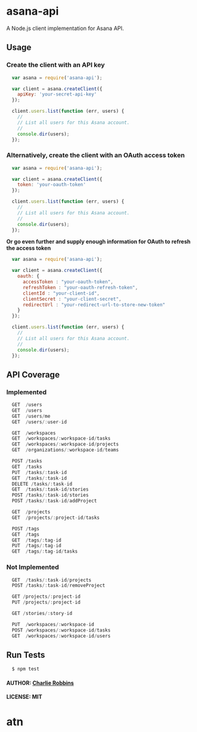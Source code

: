 # asana-api

A Node.js client implementation for Asana API.

## Usage

### Create the client with an API key

``` js
  var asana = require('asana-api');

  var client = asana.createClient({
    apiKey: 'your-secret-api-key'
  });

  client.users.list(function (err, users) {
    //
    // List all users for this Asana account.
    //
    console.dir(users);
  });
```

### Alternatively, create the client with an OAuth access token

``` js
  var asana = require('asana-api');

  var client = asana.createClient({
    token: 'your-oauth-token'
  });

  client.users.list(function (err, users) {
    //
    // List all users for this Asana account.
    //
    console.dir(users);
  });
```

**Or go even further and supply enough information for OAuth to refresh the access token**

``` js
  var asana = require('asana-api');

  var client = asana.createClient({
    oauth: {
      accessToken : "your-oauth-token",
      refreshToken : "your-oauth-refresh-token",
      clientId : "your-client-id",
      clientSecret : "your-client-secret",
      redirectUrl : "your-redirect-url-to-store-new-token"
    }
  });

  client.users.list(function (err, users) {
    //
    // List all users for this Asana account.
    //
    console.dir(users);
  });
```

## API Coverage

### Implemented

``` scala
  GET  /users
  GET  /users
  GET  /users/me
  GET  /users/:user-id

  GET  /workspaces
  GET  /workspaces/:workspace-id/tasks
  GET  /workspaces/:workspace-id/projects
  GET  /organizations/:workspace-id/teams

  POST /tasks
  GET  /tasks
  PUT  /tasks/:task-id
  GET  /tasks/:task-id
  DELETE /tasks/:task-id
  GET  /tasks/:task-id/stories
  POST /tasks/:task-id/stories
  POST /tasks/:task-id/addProject

  GET  /projects
  GET  /projects/:project-id/tasks

  POST /tags
  GET  /tags
  GET  /tags/:tag-id
  PUT  /tags/:tag-id
  GET  /tags/:tag-id/tasks
```

### Not Implemented

``` scala
  GET  /tasks/:task-id/projects
  POST /tasks/:task-id/removeProject

  GET /projects/:project-id
  PUT /projects/:project-id

  GET /stories/:story-id

  PUT  /workspaces/:workspace-id
  POST /workspaces/:workspace-id/tasks
  GET  /workspaces/:workspace-id/users
```

## Run Tests

``` bash
  $ npm test
```

#### AUTHOR: [Charlie Robbins][0]
#### LICENSE: MIT

[0]: http://sudomakethought.com
# atn

